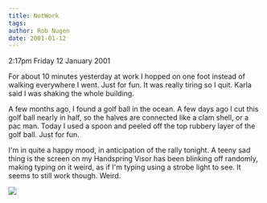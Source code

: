 ```yaml
---
title: NotWork
tags: 
author: Rob Nugen
date: 2001-01-12
---
```


<p class=date>2:17pm Friday 12 January 2001</p>

<p>For about 10 minutes yesterday at work I hopped on
one foot instead of walking everywhere I went.  Just
for fun.  It was really tiring so I quit.  Karla said
I was shaking the whole building.</p>

<p>A few months ago, I found a golf ball in the ocean.
 A few days ago I cut this golf ball nearly in half,
so the halves are connected like a clam shell, or a
pac man.  Today I used a spoon and peeled off the top
rubbery layer of the golf ball.  Just for fun.</p>

<p>I'm in quite a happy mood, in anticipation of the
rally tonight.  A teeny sad thing is the screen on my
Handspring Visor has been blinking off randomly,
making typing on it weird, as if I'm typing using a
strobe light to see.  It seems to still work though. 
Weird.</p>

<p><img src="/images/rob/wL-ROB.gif"/></p>
